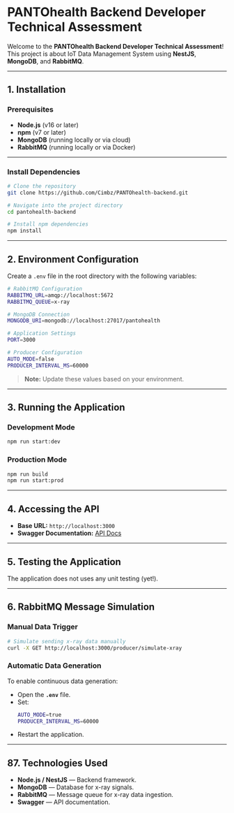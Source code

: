 # PANTOhealth Backend Developer Technical Assessment

Welcome to the **PANTOhealth Backend Developer Technical Assessment**!  
This project is about IoT Data Management System using **NestJS**, **MongoDB**, and **RabbitMQ**.

---

## 1. Installation

### Prerequisites

- **Node.js** (v16 or later)
- **npm** (v7 or later)
- **MongoDB** (running locally or via cloud)
- **RabbitMQ** (running locally or via Docker)

---

### **Install Dependencies**

```bash
# Clone the repository
git clone https://github.com/Cimbz/PANTOhealth-backend.git

# Navigate into the project directory
cd pantohealth-backend

# Install npm dependencies
npm install
```

---

## **2. Environment Configuration**

Create a `.env` file in the root directory with the following variables:

```bash
# RabbitMQ Configuration
RABBITMQ_URL=amqp://localhost:5672
RABBITMQ_QUEUE=x-ray

# MongoDB Connection
MONGODB_URI=mongodb://localhost:27017/pantohealth

# Application Settings
PORT=3000

# Producer Configuration
AUTO_MODE=false
PRODUCER_INTERVAL_MS=60000
```

> **Note:** Update these values based on your environment.

---

## **3. Running the Application**

### **Development Mode**

```bash
npm run start:dev
```

### **Production Mode**

```bash
npm run build
npm run start:prod
```

---

## **4. Accessing the API**

- **Base URL:** `http://localhost:3000`
- **Swagger Documentation:** [API Docs](http://localhost:3000/api/docs)

---

## **5. Testing the Application**

The application does not uses any unit testing (yet!).

---

## **6. RabbitMQ Message Simulation**

### **Manual Data Trigger**

```bash
# Simulate sending x-ray data manually
curl -X GET http://localhost:3000/producer/simulate-xray
```

### **Automatic Data Generation**

To enable continuous data generation:

- Open the **`.env`** file.
- Set:
  ```bash
  AUTO_MODE=true
  PRODUCER_INTERVAL_MS=60000
  ```
- Restart the application.

---

## **87. Technologies Used**

- **Node.js / NestJS** — Backend framework.
- **MongoDB** — Database for x-ray signals.
- **RabbitMQ** — Message queue for x-ray data ingestion.
- **Swagger** — API documentation.
